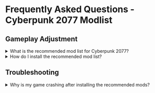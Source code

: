 <!DOCTYPE html>
<html>
<head>
    <meta charset="UTF-8">
    <meta name="viewport" content="width=device-width, initial-scale=1.0">
    <title>FAQ - Cyberpunk 2077 Modlist</title>
    <link rel="stylesheet" href="assets/style.css">
</head>
<body>

# Frequently Asked Questions - Cyberpunk 2077 Modlist

## Gameplay Adjustment

<details>
  <summary>What is the recommended mod list for Cyberpunk 2077?</summary>
  
  Lorem ipsum dolor sit amet, consectetur adipiscing elit. Sed euismod ac dolor vel pharetra. Sed gravida purus a dolor lobortis, sed bibendum dolor rutrum.
  
</details>

<details>
  <summary>How do I install the recommended mod list?</summary>
  
  Lorem ipsum dolor sit amet, consectetur adipiscing elit. Sed euismod ac dolor vel pharetra. Sed gravida purus a dolor lobortis, sed bibendum dolor rutrum.
  
</details>

## Troubleshooting

<details>
  <summary>Why is my game crashing after installing the recommended mods?</summary>
  
  Lorem ipsum dolor sit amet, consectetur adipiscing elit. Sed euismod ac dolor vel pharetra. Sed gravida purus a dolor lobortis, sed bibendum dolor rutrum.
  
</details>

</body>
</html>

